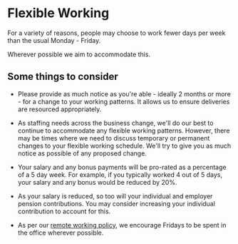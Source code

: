 # Flexible Working

For a variety of reasons, people may choose to work fewer days per week than the usual Monday - Friday.

Wherever possible we aim to accommodate this.

## Some things to consider

- Please provide as much notice as you're able - ideally 2 months or more - for a change to your working patterns. It allows us to ensure deliveries are resourced appropriately.

- As staffing needs across the business change, we'll do our best to continue to accommodate any flexible working patterns. However, there may be times where we need to discuss temporary or permanent changes to your flexible working schedule. We'll try to give you as much notice as possible of any proposed change.

- Your salary and any bonus payments will be pro-rated as a percentage of a 5 day week. For example, if you typically worked 4 out of 5 days, your salary and any bonus would be reduced by 20%.

- As your salary is reduced, so too will your individual and employer pension contributions. You may consider increasing your individual contribution to account for this.

- As per our [remote working policy](remote_working.md), we encourage Fridays to be spent in the office wherever possible.
